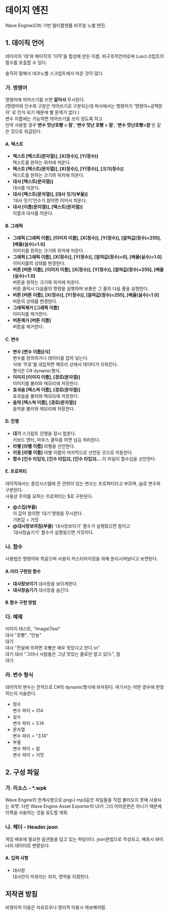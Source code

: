 # 데이지 엔진
Wave Engine(C#) 기반 멀티플랫폼 비주얼 노벨 엔진.

## 1. 데이직 언어
데이지의 '데'와 베이직의 '이직'을 합성해 만든 이름.
비구조적언어로써 Lua스크립트의 함수를 호출할 수 있다.

솔직히 말해서 네코노벨 스크립트에서 따온 것이 많다.

### 가. 명령어

명령어에 띄어쓰기를 쓰면 **알아서** 무시된다.<br>
(명령어와 인수와 구분은 띄어쓰기로 구분되는데 파서에서는 명령어가 '명령어+공백문자' 로 인식 되기 때문에 별 문제가 없다.)<br>
변수 이름에는 가능하면 띄어쓰기를 쓰지 않도록 하고<br>
만약 사용할 경우'**변수 맛난호빵 = 참**', '**변수 맛난 호빵 = 참**', '**변수 맛난호빵=참**'은 같은 것으로 취급된다.

#### A. 텍스트

- **텍스트 [텍스트(문자열)], [X(정수)], [Y(정수)]**<br>
텍스트를 원하는 위치에 띄운다.
- **텍스트 [텍스트(문자열)], [X(정수)], [Y(정수)], [크기(정수)]**<br>
텍스트를 원하는 크기와 위치에 띄운다.
- **대사 [텍스트(문자열)]**<br>
대사를 띄운다.
- **대사 [텍스트(문자열)], [대사 잇기(부울)]**<br>
'대사 잇기'인수가 참이면 이어서 띄운다.
- **대사 [이름(문자열)], [텍스트(문자열)]**<br>
이름과 대사를 띄운다.<br>

#### B. 그래픽

- **그래픽 [그래픽 이름], [이미지 이름], [X(정수)], [Y(정수)], [알파값(정수)=255], [배율(실수)=1.0]**<br>
이미지를 원하는 크기와 위치에 띄운다.
- **그래픽 [그래픽 이름], [X(정수)], [Y(정수)], [알파값(정수)=0], [배율(실수)=1.0]**<br>
이미지를의 상태를 변경한다.
- **버튼 [버튼 이름], [이미지 이름], [X(정수)], [Y(정수)], [알파값(정수)=255], [배율(실수)=1.0]**<br>
버튼을 원하는 크기와 위치에 띄운다.<br>
버튼 클릭시 다음줄의 명령을 실행하며 보통은 그 줄의 다음 줄을 실행한다.
- **버튼 [버튼 이름], [X(정수)], [Y(정수)], [알파값(정수)=255], [배율(실수)=1.0]**<br>
버튼의 상태를 변경한다.
- **그래픽제거 [그래픽 이름]**<br>
이미지를 제거한다.
- **버튼제거 [버튼 이름]**<br>
버튼을 제거한다.

#### C. 변수

- **변수 [변수 이름][식]**<br>
변수를 정의하거나 데이터를 집어 넣는다.<br>
식에 '무효'를 대입하면 메모리 상에서 데이터가 지워진다.<br>
형식은 C# dynamic형식.
- **이미지 [이미지 이름], [경로(문자열)]**<br>
이미지를 불러와 메모리에 저장한다.
- **효과음 [텍스쳐 이름], [경로(문자열)]**<br>
효과음을 불러와 메모리에 저장한다.
- **음악 [텍스쳐 이름], [경로(문자열)]**<br>
음악을 불러와 메모리에 저장한다.

#### D. 진행

- **대기**
스크립트 진행을 잠시 멈춘다.<br>
키보드 엔터, 마우스 클릭을 하면 넘김 처리된다.
- **라벨 [라벨 이름]**
라벨을 선언한다.
- **이동 [라벨 이름]**
라벨 이름이 마지막으로 선언된 곳으로 이동한다.
- **함수 [인수 타입1], [인수 타입2], [인수 타입3]...**
이 파일이 함수임을 선언한다.

#### E. 프로퍼티

데이직에서는 중앙시스템에 큰 관련이 있는 변수는 프로퍼티라고 부르며, @로 변수와 구분된다.<br>
사용상 주의를 요하는 프로퍼티는 $로 구분된다.

- **@스킵(부울)**<br>
이 값이 참이면 '대기'명령을 무시한다.<br>
기본값 = 거짓
- **@대사창보여짐(부울)**
'대사창보이기' 함수가 실행됬으면 참이고<br>
'대사창숨기기' 함수가 실행됬으면 거짓이다.

### 나. 함수

사용법은 명령어와 똑같으며 사용자 커스터마이징을 위해 분리시켜놨다고 보면된다.

#### A.미리 구현된 함수

- **대사창보이기**
대사창을 보이게한다.
- **대사창숨기기**
대사창을 숨긴다.

#### B.함수 구현 방법


### 다. 예제

이미지 테스트, "Image\Test"<br>
대사 "호빵", "안뇽"<br>
대기<br>
대사 "전설에 의하면 호빵은 매우 맛있다고 한다.\n"<br>
대기
대사 "그러나 사람들은 그냥 맛있는 줄로만 알고 있다.", 참<br>
대기

### 라. 변수 형식

데이직의 변수는 전적으로 C#의 dynamic형식에 좌우된다.
여기서는 어떤 경우에 판정하는지 서술한다.

- 정수<br>
변수 파이 = 314
- 실수<br>
변수 파이 = 3.14
- 문자열<br>
변수 파이 = "3.14"
- 부울<br>
변수 파이 = 참<br>
변수 파이 = 거짓

## 2. 구성 파일

### 가. 리소스 - *.wpk

Wave Engine의 한계사항으로 png나 mp3같은 파일들을 직접 불러오지 못해 사용되는 포맷.
다만 Wave Engine Asset Exporter의 UI가 그리 어려운편은 아니기 때문에 이쪽을 사용하는 것을 유도할 계획.

### 나. 헤더 - Header.json

게임 배포에 필요한 옵션들을 담고 있는 파일이다.
json문법으로 작성되고, 배포시 바이너리 데이터로 변환된다.

#### A. 입력 사항
- 대사창<br>
대사란이 띄워지는 위치, 영역을 지정한다.

## 저작권 방침
비영리적 이용은 자유로우나
영리적 이용시 제보해야함.
